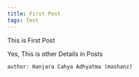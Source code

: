 ```yaml
---
title: First Post
tags: Test
---
```


This is First Post
<!--more-->

Yes, This is other Details in Posts

```
author: Hanjara Cahya Adhyatma (mashanz)
```

